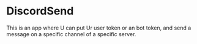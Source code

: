 # DiscordSend
This is an app where U can put Ur user token or an bot token, and send a message on a specific channel of a specific server.
